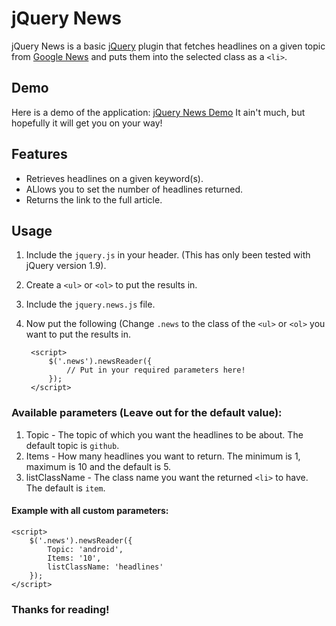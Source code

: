 # jQuery News

jQuery News is a basic [jQuery](https://github.com/jquery/jquery/) plugin that fetches headlines on a given topic from [Google News](https://news.google.com/) and puts them into the selected class as a `<li>`.


## Demo

Here is a demo of the application: [jQuery News Demo](http://smith197.koding.com/jquery-news/demo/) It ain't much, but hopefully it will get you on your way!

## Features

* Retrieves headlines on a given keyword(s). 
* ALlows you to set the number of headlines returned.
* Returns the link to the full article.

## Usage

1. Include the `jquery.js` in your header. (This has only been tested with jQuery version 1.9).
1. Create a `<ul>` or `<ol>` to put the results in.
1. Include the `jquery.news.js` file.
1. Now put the following (Change `.news` to the class of the `<ul>` or `<ol>` you want to put the results in.


        <script>
            $('.news').newsReader({
                // Put in your required parameters here!
            });
        </script>


### Available parameters (Leave out for the default value):

1. Topic - The topic of which you want the headlines to be about. The default topic is `github`.
1. Items - How many headlines you want to return. The minimum is 1, maximum is 10 and the default is 5.
1. listClassName - The class name you want the returned `<li>` to have. The default is `item`.

#### Example with all custom parameters:

    <script>
        $('.news').newsReader({
            Topic: 'android',
            Items: '10',
            listClassName: 'headlines'
        });
    </script>
    
### Thanks for reading!
